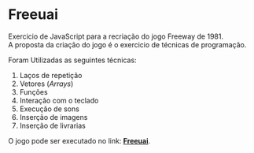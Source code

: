 # Freeuai
Exercicio de JavaScript para a recriação do jogo Freeway de 1981.<br>
A proposta da criação do jogo é o exercicio de técnicas de programação.

<p>Foram Utilizadas as seguintes técnicas:</p>

<OL>
			<LI>Laços de repetição
      <LI>Vetores (<I>Arrays</I>)
			<LI>Funções
			<LI>Interação com o teclado
			<LI>Execução de sons
			<LI>Inserção de imagens
			<LI>Inserção de livrarias 
		</OL>
      
  <p>O jogo pode ser executado no link: <a href="https://editor.p5js.org/RenanBecker/present/Cf8QGRP4t" target=”_blank”><b>Freeuai</b></a>.
  </P>
